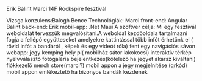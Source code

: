 Erik Bálint Marci 14F
Rockspire fesztivál

Vizsga konzulens:Balogh Bence
Technológiák:
Marci front-end: Angular
Bálint back-end:
Erik mobil-app: .Net Maui
A szoftver célja:
Mi egy fesztivál weboldalát tervezzük megvalósítani.A weboldal kezdőoldala tartalmazni fogja a fellépő együtteseket amelyekre kattintással több infót érhetünk el ( rövid infót a bandáról , képek és egy videót róla) fent egy navigációs sávon 
webapp:
jegy
kemping hely pl( mobilház sátor lakokocsi)
interaktiv térkép
nyelvválasztó
fotógaléria
bejelentkezés(kötelező ha jegyet akarsz kiváltani)
fiókkezelő
merch store(marci?)
mobil appon a jegy megjelnítése (qrkód)
mobil appon emlékeztető ha bizonyos bandák kezdenek

